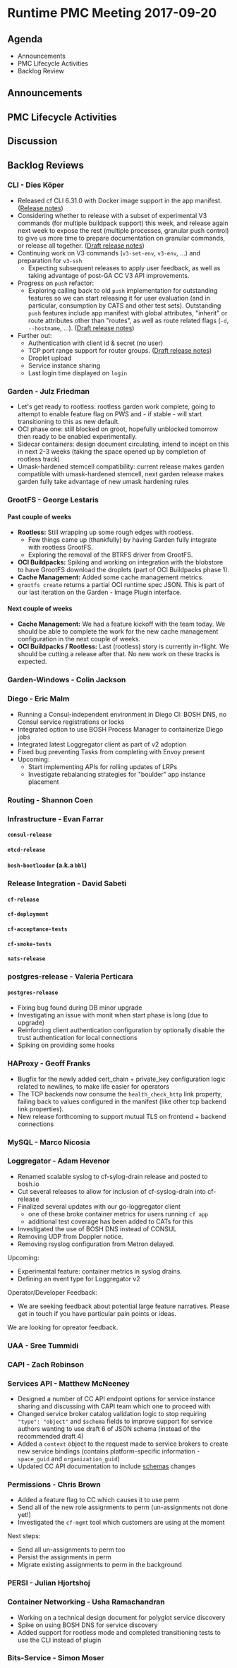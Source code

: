 # Runtime PMC Meeting 2017-09-20

## Agenda

* Announcements
* PMC Lifecycle Activities
* Backlog Review

## Announcements


## PMC Lifecycle Activities


## Discussion


## Backlog Reviews

### CLI - Dies Köper
- Released cf CLI 6.31.0 with Docker image support in the app manifest. ([Release notes](https://github.com/cloudfoundry/cli/releases/tag/v6.31.0))
- Considering whether to release with a subset of experimental V3 commands (for multiple buildpack support) this week, and release again next week to expose the rest (multiple processes, granular push control) to give us more time to prepare documentation on granular commands, or release all together. ([Draft release notes](https://www.pivotaltracker.com/story/show/149541909))
- Continuing work on V3 commands (`v3-set-env`, `v3-env`, ...) and preparation for `v3-ssh`
    - Expecting subsequent releases to apply user feedback, as well as taking advantage of post-GA CC V3 API improvements.
- Progress on `push` refactor:
  - Exploring calling back to old `push` implementation for outstanding features so we can start releasing it for user evaluation (and in particular, consumption by CATS and other test sets). Outstanding `push` features include app manifest with global attributes, "inherit" or route attributes other than "routes", as well as route related flags (`-d`, `--hostname`, ...). ([Draft release notes](https://www.pivotaltracker.com/story/show/151113529))
- Further out:
  - Authentication with client id & secret (no user)
  - TCP port range support for router groups. ([Draft release notes](https://www.pivotaltracker.com/story/show/143621081))
  - Droplet upload
  - Service instance sharing
  - Last login time displayed on `login`

### Garden - Julz Friedman

 - Let's get ready to rootless: rootless garden work complete, going to attempt to enable feature flag on PWS and - if stable - will start transitioning to this as new default.
 - OCI phase one: still blocked on groot, hopefully unblocked tomorrow then ready to be enabled experimentally.
 - Sidecar containers: design document circulating, intend to incept on this in next 2-3 weeks (taking the space opened up by completion of rootless track)
 - Umask-hardened stemcell compatibility: current release makes garden compatible with umask-hardened stemcell, next garden release makes garden fully take advantage of new umask hardening rules

### GrootFS - George Lestaris

#### Past couple of weeks

* **Rootless:** Still wrapping up some rough edges with rootless.
  - Few things came up (thankfully) by having Garden fully integrate with rootless GrootFS.
  - Exploring the removal of the BTRFS driver from GrootFS.
* **OCI Buildpacks:** Spiking and working on integration with the blobstore to have GrootFS download the droplets (part of OCI Buildpacks phase 1).
* **Cache Management:** Added some cache management metrics.
* `grootfs create` returns a partial OCI runtime spec JSON. This is part of our last iteration on the Garden - Image Plugin interface.

#### Next couple of weeks

* **Cache Management:** We had a feature kickoff with the team today. We should be able to complete the work for the new cache management configuration in the next couple of weeks.
* **OCI Buildpacks / Rootless:** Last (rootless) story is currently in-flight. We should be cutting a release after that. No new work on these tracks is expected.

### Garden-Windows - Colin Jackson


### Diego - Eric Malm

- Running a Consul-independent environment in Diego CI: BOSH DNS, no Consul service registrations or locks
- Integrated option to use BOSH Process Manager to containerize Diego jobs
- Integrated latest Loggregator client as part of v2 adoption
- Fixed bug preventing Tasks from completing with Envoy present
- Upcoming:
  - Start implementing APIs for rolling updates of LRPs
  - Investigate rebalancing strategies for "boulder" app instance placement


### Routing - Shannon Coen


### Infrastructure - Evan Farrar

#### `consul-release`


#### `etcd-release`

#### `bosh-bootloader` (a.k.a `bbl`)

### Release Integration - David Sabeti

#### `cf-release`

#### `cf-deployment`

#### `cf-acceptance-tests`

#### `cf-smoke-tests`

#### `nats-release`

### postgres-release - Valeria Perticara

#### `postgres-release`
- Fixing bug found during DB minor upgrade
- Investigating an issue with monit when start phase is long (due to upgrade)
- Reinforcing client authentication configuration by optionally disable the trust authentication for local connections
- Spiking on providing some hooks

### HAProxy - Geoff Franks

- Bugfix for the newly added cert_chain + private_key  configuration logic
  related to newlines, to make life easier for operators
- The TCP backends now consume the `health_check_http` link property, failing back
  to values configured in the manifest (like other tcp backend link properties).
- New release forthcoming to support mutual TLS on frontend + backend connections

### MySQL - Marco Nicosia

### Loggregator - Adam Hevenor
- Renamed scalable syslog to cf-sylog-drain release and posted to bosh.io
- Cut several releases to allow for inclusion of cf-syslog-drain into cf-release
- Finalized several updates with our go-loggregator client
   - one of these broke container metrics for users running `cf app`
   - additional test coverage has been added to CATs for this
- Investigated the use of BOSH DNS instead of CONSUL   
- Removing UDP from Doppler notice. 
- Removing rsyslog configuration from Metron delayed.

Upcoming: 
- Experimental feature: container metrics in syslog drains. 
- Defining an event type for Loggregator v2

Operator/Developer Feedback:
- We are seeking feedback about potential large feature narratives. 
Please get in touch if you have particular pain points or ideas.

We are looking for opreator feedback. 

### UAA - Sree Tummidi

### CAPI - Zach Robinson

### Services API - Matthew McNeeney
- Designed a number of CC API endpoint options for service instance sharing and discussing with CAPI team which one to proceed with
- Changed service broker catalog validation logic to stop requiring `"type": "object"` and `$schema` fields to improve support for service authors wanting to use draft 6 of JSON schema (instead of the recommended draft 4)
- Added a `context` object to the request made to service brokers to create new service bindings (contains platform-specific information - `space_guid` and `organization_guid`)
- Updated CC API documentation to include [schemas](https://github.com/cloudfoundry/cloud_controller_ng/pull/890) changes

### Permissions - Chris Brown

* Added a feature flag to CC which causes it to use perm
* Send all of the new role assignments to perm (un-assignments not done yet!)
* Investigated the `cf-mgmt` tool which customers are using at the moment

Next steps:

* Send all un-assignments to perm too
* Persist the assignments in perm
* Migrate existing assignments to perm in the background

### PERSI - Julian Hjortshoj

### Container Networking - Usha Ramachandran
- Working on a technical design document for polyglot service discovery
- Spike on using BOSH DNS for service discovery
- Added support for rootless mode and completed transitioning tests to use the CLI instead of plugin

### Bits-Service - Simon Moser
